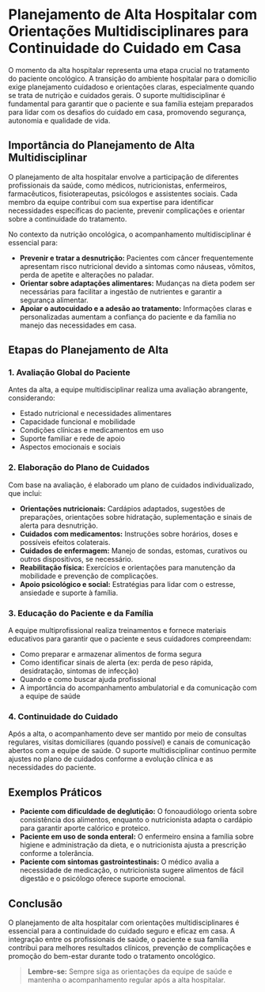 
# Planejamento de Alta Hospitalar com Orientações Multidisciplinares para Continuidade do Cuidado em Casa

O momento da alta hospitalar representa uma etapa crucial no tratamento do paciente oncológico. A transição do ambiente hospitalar para o domicílio exige planejamento cuidadoso e orientações claras, especialmente quando se trata de nutrição e cuidados gerais. O suporte multidisciplinar é fundamental para garantir que o paciente e sua família estejam preparados para lidar com os desafios do cuidado em casa, promovendo segurança, autonomia e qualidade de vida.

## Importância do Planejamento de Alta Multidisciplinar

O planejamento de alta hospitalar envolve a participação de diferentes profissionais da saúde, como médicos, nutricionistas, enfermeiros, farmacêuticos, fisioterapeutas, psicólogos e assistentes sociais. Cada membro da equipe contribui com sua expertise para identificar necessidades específicas do paciente, prevenir complicações e orientar sobre a continuidade do tratamento.

No contexto da nutrição oncológica, o acompanhamento multidisciplinar é essencial para:

- **Prevenir e tratar a desnutrição:** Pacientes com câncer frequentemente apresentam risco nutricional devido a sintomas como náuseas, vômitos, perda de apetite e alterações no paladar.
- **Orientar sobre adaptações alimentares:** Mudanças na dieta podem ser necessárias para facilitar a ingestão de nutrientes e garantir a segurança alimentar.
- **Apoiar o autocuidado e a adesão ao tratamento:** Informações claras e personalizadas aumentam a confiança do paciente e da família no manejo das necessidades em casa.

## Etapas do Planejamento de Alta

### 1. Avaliação Global do Paciente

Antes da alta, a equipe multidisciplinar realiza uma avaliação abrangente, considerando:

- Estado nutricional e necessidades alimentares
- Capacidade funcional e mobilidade
- Condições clínicas e medicamentos em uso
- Suporte familiar e rede de apoio
- Aspectos emocionais e sociais

### 2. Elaboração do Plano de Cuidados

Com base na avaliação, é elaborado um plano de cuidados individualizado, que inclui:

- **Orientações nutricionais:** Cardápios adaptados, sugestões de preparações, orientações sobre hidratação, suplementação e sinais de alerta para desnutrição.
- **Cuidados com medicamentos:** Instruções sobre horários, doses e possíveis efeitos colaterais.
- **Cuidados de enfermagem:** Manejo de sondas, estomas, curativos ou outros dispositivos, se necessário.
- **Reabilitação física:** Exercícios e orientações para manutenção da mobilidade e prevenção de complicações.
- **Apoio psicológico e social:** Estratégias para lidar com o estresse, ansiedade e suporte à família.

### 3. Educação do Paciente e da Família

A equipe multiprofissional realiza treinamentos e fornece materiais educativos para garantir que o paciente e seus cuidadores compreendam:

- Como preparar e armazenar alimentos de forma segura
- Como identificar sinais de alerta (ex: perda de peso rápida, desidratação, sintomas de infecção)
- Quando e como buscar ajuda profissional
- A importância do acompanhamento ambulatorial e da comunicação com a equipe de saúde

### 4. Continuidade do Cuidado

Após a alta, o acompanhamento deve ser mantido por meio de consultas regulares, visitas domiciliares (quando possível) e canais de comunicação abertos com a equipe de saúde. O suporte multidisciplinar contínuo permite ajustes no plano de cuidados conforme a evolução clínica e as necessidades do paciente.

## Exemplos Práticos

- **Paciente com dificuldade de deglutição:** O fonoaudiólogo orienta sobre consistência dos alimentos, enquanto o nutricionista adapta o cardápio para garantir aporte calórico e proteico.
- **Paciente em uso de sonda enteral:** O enfermeiro ensina a família sobre higiene e administração da dieta, e o nutricionista ajusta a prescrição conforme a tolerância.
- **Paciente com sintomas gastrointestinais:** O médico avalia a necessidade de medicação, o nutricionista sugere alimentos de fácil digestão e o psicólogo oferece suporte emocional.

## Conclusão

O planejamento de alta hospitalar com orientações multidisciplinares é essencial para a continuidade do cuidado seguro e eficaz em casa. A integração entre os profissionais de saúde, o paciente e sua família contribui para melhores resultados clínicos, prevenção de complicações e promoção do bem-estar durante todo o tratamento oncológico.

> **Lembre-se:** Sempre siga as orientações da equipe de saúde e mantenha o acompanhamento regular após a alta hospitalar.
```
